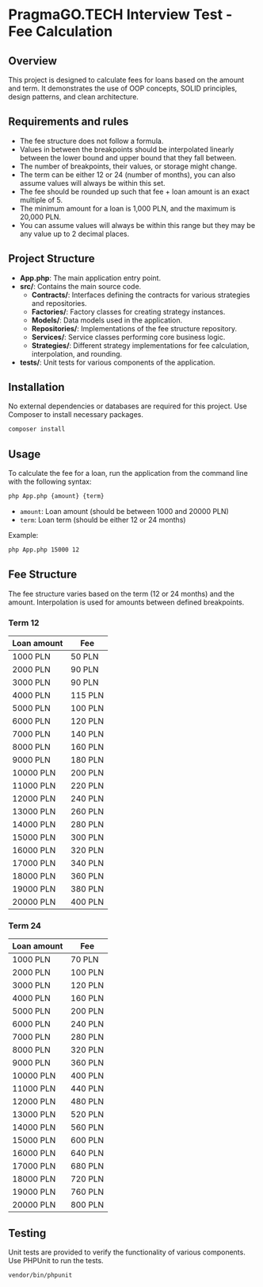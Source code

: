 # PragmaGO.TECH Interview Test - Fee Calculation

## Overview

This project is designed to calculate fees for loans based on the amount and term. It demonstrates the use of OOP concepts, SOLID principles, design patterns, and clean architecture.

## Requirements and rules

- The fee structure does not follow a formula.
- Values in between the breakpoints should be interpolated linearly between the lower bound and upper bound that they fall between.
- The number of breakpoints, their values, or storage might change.
- The term can be either 12 or 24 (number of months), you can also assume values will always be within this set.
- The fee should be rounded up such that fee + loan amount is an exact multiple of 5.
- The minimum amount for a loan is 1,000 PLN, and the maximum is 20,000 PLN.
- You can assume values will always be within this range but they may be any value up to 2 decimal places.

## Project Structure

- **App.php**: The main application entry point.
- **src/**: Contains the main source code.
    - **Contracts/**: Interfaces defining the contracts for various strategies and repositories.
    - **Factories/**: Factory classes for creating strategy instances.
    - **Models/**: Data models used in the application.
    - **Repositories/**: Implementations of the fee structure repository.
    - **Services/**: Service classes performing core business logic.
    - **Strategies/**: Different strategy implementations for fee calculation, interpolation, and rounding.
- **tests/**: Unit tests for various components of the application.

## Installation

No external dependencies or databases are required for this project. Use Composer to install necessary packages.

```bash
composer install
```

## Usage

To calculate the fee for a loan, run the application from the command line with the following syntax:

```bash
php App.php {amount} {term}
```

- `amount`: Loan amount (should be between 1000 and 20000 PLN)
- `term`: Loan term (should be either 12 or 24 months)

Example:

```bash
php App.php 15000 12
```

## Fee Structure

The fee structure varies based on the term (12 or 24 months) and the amount. Interpolation is used for amounts between defined breakpoints.

### Term 12

| Loan amount | Fee    |
|-------------|--------|
| 1000 PLN    | 50 PLN |
| 2000 PLN    | 90 PLN |
| 3000 PLN    | 90 PLN |
| 4000 PLN    | 115 PLN|
| 5000 PLN    | 100 PLN|
| 6000 PLN    | 120 PLN|
| 7000 PLN    | 140 PLN|
| 8000 PLN    | 160 PLN|
| 9000 PLN    | 180 PLN|
| 10000 PLN   | 200 PLN|
| 11000 PLN   | 220 PLN|
| 12000 PLN   | 240 PLN|
| 13000 PLN   | 260 PLN|
| 14000 PLN   | 280 PLN|
| 15000 PLN   | 300 PLN|
| 16000 PLN   | 320 PLN|
| 17000 PLN   | 340 PLN|
| 18000 PLN   | 360 PLN|
| 19000 PLN   | 380 PLN|
| 20000 PLN   | 400 PLN|

### Term 24

| Loan amount | Fee    |
|-------------|--------|
| 1000 PLN    | 70 PLN |
| 2000 PLN    | 100 PLN|
| 3000 PLN    | 120 PLN|
| 4000 PLN    | 160 PLN|
| 5000 PLN    | 200 PLN|
| 6000 PLN    | 240 PLN|
| 7000 PLN    | 280 PLN|
| 8000 PLN    | 320 PLN|
| 9000 PLN    | 360 PLN|
| 10000 PLN   | 400 PLN|
| 11000 PLN   | 440 PLN|
| 12000 PLN   | 480 PLN|
| 13000 PLN   | 520 PLN|
| 14000 PLN   | 560 PLN|
| 15000 PLN   | 600 PLN|
| 16000 PLN   | 640 PLN|
| 17000 PLN   | 680 PLN|
| 18000 PLN   | 720 PLN|
| 19000 PLN   | 760 PLN|
| 20000 PLN   | 800 PLN|

## Testing

Unit tests are provided to verify the functionality of various components. Use PHPUnit to run the tests.

```bash
vendor/bin/phpunit
```

